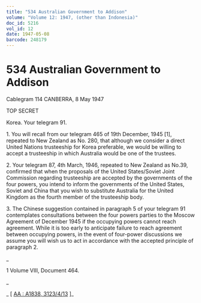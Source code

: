```yaml
---
title: "534 Australian Government to Addison"
volume: "Volume 12: 1947, (other than Indonesia)"
doc_id: 5216
vol_id: 12
date: 1947-05-08
barcode: 248179
---
```


# 534 Australian Government to Addison

Cablegram 114 CANBERRA, 8 May 1947

TOP SECRET

Korea. Your telegram 91.

1\. You will recall from our telegram 465 of 19th December, 1945 [1], repeated to New Zealand as No. 280, that although we consider a direct United Nations trusteeship for Korea preferable, we would be willing to accept a trusteeship in which Australia would be one of the trustees.

2\. Your telegram 87, 4th March, 1946, repeated to New Zealand as No.39, confirmed that when the proposals of the United States/Soviet Joint Commission regarding trusteeship are accepted by the governments of the four powers, you intend to inform the governments of the United States, Soviet and China that you wish to substitute Australia for the United Kingdom as the fourth member of the trusteeship body.

3\. The Chinese suggestion contained in paragraph 5 of your telegram 91 contemplates consultations between the four powers parties to the Moscow Agreement of December 1945 if the occupying powers cannot reach agreement. While it is too early to anticipate failure to reach agreement between occupying powers, in the event of four-power discussions we assume you will wish us to act in accordance with the accepted principle of paragraph 2.

_

1 Volume VIII, Document 464.

_

_ [ [AA : A1838, 3123/4/13](http://www.naa.gov.au/cgi-bin/Search?O=I&Number=248179) ]_

